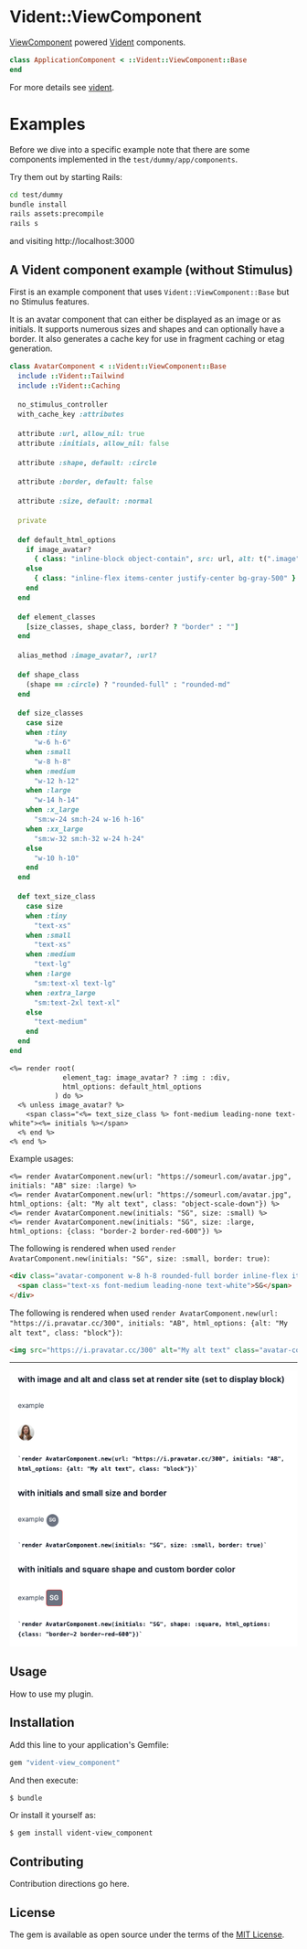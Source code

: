 # Vident::ViewComponent

[ViewComponent](https://viewcomponent.org/) powered [Vident](https://github.com/stevegeek/vident) components.

```ruby
class ApplicationComponent < ::Vident::ViewComponent::Base
end
```

For more details see [vident](https://github.com/stevegeek/vident).

# Examples

Before we dive into a specific example note that there are some components implemented in the `test/dummy/app/components`.

Try them out by starting Rails:

```bash
cd test/dummy
bundle install
rails assets:precompile
rails s
```

and visiting http://localhost:3000


## A Vident component example (without Stimulus)

First is an example component that uses `Vident::ViewComponent::Base` but no Stimulus features. 

It is an avatar component that can either be displayed as an image or as initials. It supports numerous sizes and shapes and can optionally have a border. It also generates a cache key for use in fragment caching or etag generation.

```ruby
class AvatarComponent < ::Vident::ViewComponent::Base
  include ::Vident::Tailwind
  include ::Vident::Caching

  no_stimulus_controller
  with_cache_key :attributes

  attribute :url, allow_nil: true
  attribute :initials, allow_nil: false

  attribute :shape, default: :circle

  attribute :border, default: false

  attribute :size, default: :normal

  private

  def default_html_options
    if image_avatar?
      { class: "inline-block object-contain", src: url, alt: t(".image") }
    else
      { class: "inline-flex items-center justify-center bg-gray-500" }
    end
  end

  def element_classes
    [size_classes, shape_class, border? ? "border" : ""]
  end

  alias_method :image_avatar?, :url?

  def shape_class
    (shape == :circle) ? "rounded-full" : "rounded-md"
  end

  def size_classes
    case size
    when :tiny
      "w-6 h-6"
    when :small
      "w-8 h-8"
    when :medium
      "w-12 h-12"
    when :large
      "w-14 h-14"
    when :x_large
      "sm:w-24 sm:h-24 w-16 h-16"
    when :xx_large
      "sm:w-32 sm:h-32 w-24 h-24"
    else
      "w-10 h-10"
    end
  end

  def text_size_class
    case size
    when :tiny
      "text-xs"
    when :small
      "text-xs"
    when :medium
      "text-lg"
    when :large
      "sm:text-xl text-lg"
    when :extra_large
      "sm:text-2xl text-xl"
    else
      "text-medium"
    end
  end
end
```

```erb
<%= render root(
             element_tag: image_avatar? ? :img : :div,
             html_options: default_html_options
           ) do %>
  <% unless image_avatar? %>
    <span class="<%= text_size_class %> font-medium leading-none text-white"><%= initials %></span>
  <% end %>
<% end %>
```

Example usages:

```erb
<%= render AvatarComponent.new(url: "https://someurl.com/avatar.jpg", initials: "AB" size: :large) %>
<%= render AvatarComponent.new(url: "https://someurl.com/avatar.jpg", html_options: {alt: "My alt text", class: "object-scale-down"}) %>
<%= render AvatarComponent.new(initials: "SG", size: :small) %>
<%= render AvatarComponent.new(initials: "SG", size: :large, html_options: {class: "border-2 border-red-600"}) %>
```

The following is rendered when used `render AvatarComponent.new(initials: "SG", size: :small, border: true)`:

```html
<div class="avatar-component w-8 h-8 rounded-full border inline-flex items-center justify-center bg-gray-500" id="avatar-component-9790427-12">
  <span class="text-xs font-medium leading-none text-white">SG</span>
</div>
```

The following is rendered when used `render AvatarComponent.new(url: "https://i.pravatar.cc/300", initials: "AB", html_options: {alt: "My alt text", class: "block"})`:

```html
<img src="https://i.pravatar.cc/300" alt="My alt text" class="avatar-component w-10 h-10 rounded-full object-contain block" id="avatar-component-7083941-11">
```

----

![Example](examples/avatar.png)

## Usage
How to use my plugin.

## Installation
Add this line to your application's Gemfile:

```ruby
gem "vident-view_component"
```

And then execute:
```bash
$ bundle
```

Or install it yourself as:
```bash
$ gem install vident-view_component
```

## Contributing
Contribution directions go here.

## License
The gem is available as open source under the terms of the [MIT License](https://opensource.org/licenses/MIT).

